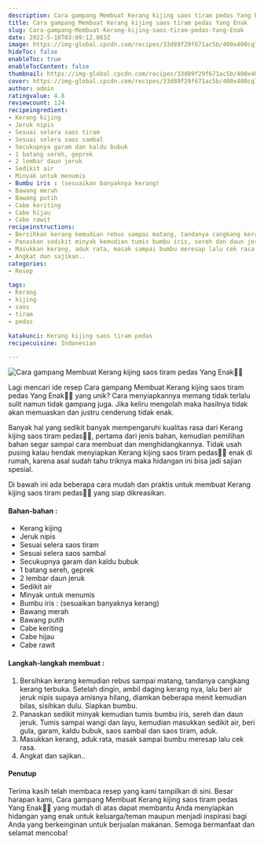 ```yaml
---
description: Cara gampang Membuat Kerang kijing saos tiram pedas Yang Enak"
title: Cara gampang Membuat Kerang kijing saos tiram pedas Yang Enak
slug: Cara-gampang-Membuat-Kerang-kijing-saos-tiram-pedas-Yang-Enak
date: 2022-5-18T03:09:12.063Z
image: https://img-global.cpcdn.com/recipes/33d89f29f671ac5b/400x400cq70/photo.jpg
hideToc: false
enableToc: true
enableTocContent: false
thumbnail: https://img-global.cpcdn.com/recipes/33d89f29f671ac5b/400x400cq70/photo.jpg
cover: https://img-global.cpcdn.com/recipes/33d89f29f671ac5b/400x400cq70/photo.jpg
author: admin
ratingvalue: 4.8
reviewcount: 124
recipeingredient:
- Kerang kijing
- Jeruk nipis
- Sesuai selera saos tiram
- Sesuai selera saos sambal
- Secukupnya garam dan kaldu bubuk
- 1 batang sereh, geprek
- 2 lembar daun jeruk
- Sedikit air
- Minyak untuk menumis
- Bumbu iris : (sesuaikan banyaknya kerang)
- Bawang merah
- Bawang putih
- Cabe keriting
- Cabe hijau
- Cabe rawit
recipeinstructions:
- Bersihkan kerang kemudian rebus sampai matang, tandanya cangkang kerang terbuka. Setelah dingin, ambil daging kerang nya, lalu beri air jeruk nipis supaya amisnya hilang, diamkan beberapa menit kemudian bilas, sisihkan dulu. Siapkan bumbu.
- Panaskan sedikit minyak kemudian tumis bumbu iris, sereh dan daun jeruk. Tumis sampai wangi dan layu, kemudian masukkan sedikit air, beri gula, garam, kaldu bubuk, saos sambal dan saos tiram, aduk.
- Masukkan kerang, aduk rata, masak sampai bumbu meresap lalu cek rasa.
- Angkat dan sajikan..
categories:
- Resep

tags:
- Kerang
- kijing
- saos
- tiram
- pedas

katakunci: Kerang kijing saos tiram pedas
recipecuisine: Indonesian

---
```


![Cara gampang Membuat Kerang kijing saos tiram pedas Yang Enak👩‍🍳](https://img-global.cpcdn.com/recipes/33d89f29f671ac5b/400x400cq70/photo.jpg)

Lagi mencari ide resep Cara gampang Membuat Kerang kijing saos tiram pedas Yang Enak👩‍🍳 yang unik? Cara menyiapkannya memang tidak terlalu sulit namun tidak gampang juga. Jika keliru mengolah maka hasilnya tidak akan memuaskan dan justru cenderung tidak enak.

Banyak hal yang sedikit banyak mempengaruhi kualitas rasa dari Kerang kijing saos tiram pedas👩‍🍳, pertama dari jenis bahan, kemudian pemilihan bahan segar sampai cara membuat dan menghidangkannya. Tidak usah pusing kalau hendak menyiapkan Kerang kijing saos tiram pedas👩‍🍳 enak di rumah, karena asal sudah tahu triknya maka hidangan ini bisa jadi sajian spesial.

Di bawah ini ada beberapa cara mudah dan praktis untuk membuat Kerang kijing saos tiram pedas👩‍🍳 yang siap dikreasikan.

<!--inarticleads1-->

#### Bahan-bahan :

- Kerang kijing
- Jeruk nipis
- Sesuai selera saos tiram
- Sesuai selera saos sambal
- Secukupnya garam dan kaldu bubuk
- 1 batang sereh, geprek
- 2 lembar daun jeruk
- Sedikit air
- Minyak untuk menumis
- Bumbu iris : (sesuaikan banyaknya kerang)
- Bawang merah
- Bawang putih
- Cabe keriting
- Cabe hijau
- Cabe rawit

<!--inarticleads2-->

#### Langkah-langkah membuat :

1. Bersihkan kerang kemudian rebus sampai matang, tandanya cangkang kerang terbuka. Setelah dingin, ambil daging kerang nya, lalu beri air jeruk nipis supaya amisnya hilang, diamkan beberapa menit kemudian bilas, sisihkan dulu. Siapkan bumbu.
1. Panaskan sedikit minyak kemudian tumis bumbu iris, sereh dan daun jeruk. Tumis sampai wangi dan layu, kemudian masukkan sedikit air, beri gula, garam, kaldu bubuk, saos sambal dan saos tiram, aduk.
1. Masukkan kerang, aduk rata, masak sampai bumbu meresap lalu cek rasa.
1. Angkat dan sajikan..

#### Penutup

Terima kasih telah membaca resep yang kami tampilkan di sini. Besar harapan kami, Cara gampang Membuat Kerang kijing saos tiram pedas Yang Enak👩‍🍳 yang mudah di atas dapat membantu Anda menyiapkan hidangan yang enak untuk keluarga/teman maupun menjadi inspirasi bagi Anda yang berkeinginan untuk berjualan makanan. Semoga bermanfaat dan selamat mencoba!